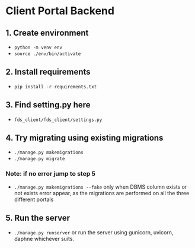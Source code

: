 # Client Portal Backend

## 1. Create environment
- <code>python -m venv env</code>
- <code>source ./env/bin/activate</code>

## 2. Install requirements
- <code>pip install -r requirements.txt</code>

## 3. Find setting.py here
- <code>fds_client/fds_client/settings.py</code>

## 4. Try migrating using existing migrations
- <code>./manage.py makemigrations</code>
- <code>./manage.py migrate</code>

### Note: if no error jump to step 5
- <code>./manage.py makemigrations --fake</code> only when DBMS column exists or not exists error appear, as the migrations are performed on all the three different portals

## 5. Run the server
- <code>./manage.py runserver</code> or run the server using gunicorn, uvicorn, daphne whichever suits.
